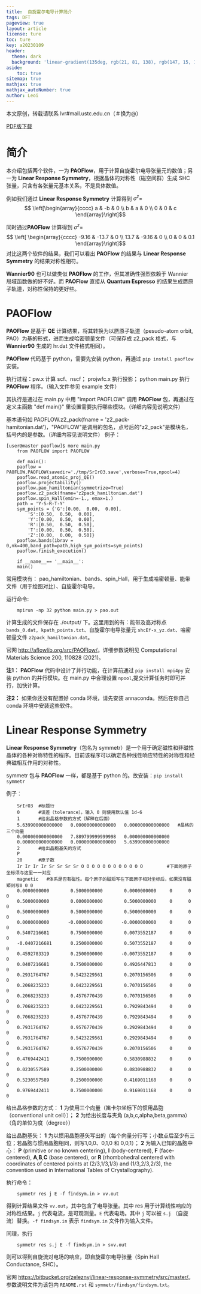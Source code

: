```yaml
---
title:  自旋霍尔电导计算简介
tags: DFT
pageview: true
layout: article
license: ture
toc: ture
key: a20230109
header:
  theme: dark
  background: 'linear-gradient(135deg, rgb(21, 81, 138), rgb(147, 15, 139))'
aside:
    toc: true
sitemap: true
mathjax: true
mathjax_autoNumber: true
author: Leoi
---
```

本文原创，转载请联系 lvr#mail.ustc.edu.cn（＃换为@）

[PDF版下载](https://leoijeon.github.io/assets/自旋霍尔电导计算简介.pdf)

# 简介

本介绍包括两个软件，一为 **PAOFlow**，用于计算自旋霍尔电导张量元的数值；另一为 **Linear Response Symmetry**，根据晶体的对称性（磁空间群）生成 SHC 张量，只含有各张量元基本关系，不是具体数值。

例如我们通过 **Linear Response Symmetry** 计算得到 $\sigma^z$=
$$
\left[\begin{array}{cccc}
     a & -b & 0 \\
     b &  a & 0  \\
     0 &  0 & c
\end{array}\right]$$

同时通过**PAOFlow** 计算得到 $\sigma^z$=
   $$ \left[ \begin{array}{cccc}
        -9.16 & -13.7 & 0 \\
        13.7 & -9.16 & 0  \\
        0 & 0 & 0.1
    \end{array}\right]$$ 对比这两个软件的结果，我们可以看出 **PAOFlow** 的结果与 **Linear Response Symmetry** 的结果对称性相符。

**Wannier90** 也可以做类似 **PAOFlow** 的工作，但其准确性强烈依赖于 Wannier 局域函数做的好不好。而 **PAOFlow** 直接从 **Quantum Espresso** 的结果生成赝原子轨道，对称性保持的更好些。

# **PAOFlow**

**PAOFlow** 是基于 **QE** 计算结果，将其转换为以赝原子轨道（pesudo-atom orbit, PAO）为基的形式，进而生成哈密顿量文件（可保存成 z2_pack 格式，与 **Wannier90** 生成的 hr.dat 文件格式相同）。

**PAOFlow** 代码基于 python，需要先安装 python，再通过
`pip install paoflow` 安装。

执行过程：pw.x 计算 scf、nscf； projwfc.x 执行投影； python main.py 执行 **PAOFlow** 程序。（输入文件参见 example 文件）

其执行是通过在 main.py 中用 "import PAOFLOW" 调用 **PAOFlow** 包，再通过在定义主函数 "def main()" 里设置需要执行哪些模块。（详细内容见说明文件）

基本语句如 PAOFLOW.z2_pack(fname = 'z2_pack-hamitonian.dat')，"PAOFLOW"是调用的包名，点号后的"z2_pack"是模块名，括号内的是参数。（详细内容见说明文件） 例子：

    [user@master paoflow]$ more main.py
        from PAOFLOW import PAOFLOW
        
        def main():
        paoflow = PAOFLOW.PAOFLOW(savedir='./tmp/SrIrO3.save',verbose=True,npool=4)
        paoflow.read_atomic_proj_QE()
        paoflow.projectability()
        paoflow.pao_hamiltonian(symmetrize=True)
        paoflow.z2_pack(fname='z2pack_hamiltonian.dat')
        paoflow.spin_Hall(emin=-1., emax=1.)
        path = 'Y-S-R-T-Y'
        sym_points = {'G':[0.00,  0.00,  0.00], 
            'S':[0.50,  0.50,  0.00], 
            'Y':[0.00,  0.50,  0.00],
            'R':[0.50,  0.50,  0.50], 
            'T':[0.00,  0.50,  0.50], 
            'Z':[0.00,  0.00,  0.50]}
        paoflow.bands(ibrav = 0,nk=400,band_path=path,high_sym_points=sym_points)
        paoflow.finish_execution()
        
        if __name__== '__main__':
        main()

常用模块有：
pao_hamiltonian、bands、spin_Hall，用于生成哈密顿量、能带文件（用于绘图对比）、自旋霍尔电导。

运行命令:

        mpirun -np 32 python main.py > pao.out

计算生成的文件保存在 ./output/ 下。这里用到的有：能带及高对称点 `bands_0.dat, kpath_points.txt`、自旋霍尔电导张量元 `shcEf-x_yz.dat`、哈密顿量文件 `z2pack_hamiltonian.dat`。

官网 <http://aflowlib.org/src/PAOFlow/>。详细参数说明见 Computational Materials Science 200, 110828 (2021)。

**注1：** **PAOFlow** 代码中设计了并行功能，在计算前通过 `pip install mpi4py` 安装 python 的并行模块。在 main.py 中合理设置 `npool`,提交计算任务时即可并行，加快计算。

**注2：** 如果你还没有配置好 conda 环境，请先安装 annaconda。然后在你自己 conda 环境中安装这些软件。

#  **Linear Response Symmetry**

**Linear Response Symmetry**（包名为 symmetr）是一个用于确定磁性和非磁性晶体的各种对称特性的程序。目前该程序可以确定各种线性响应特性的对称性和经典磁相互作用的对称性。

symmetr 包与 **PAOFlow** 一样，都是基于 python 的。故安装：`pip install symmetr`

例子：

        SrIrO3  #标题行
        0       #误差（tolerance）。输入 0 则使用默认值 1d-6
        1       #给出晶格参数的方式（解释在后面）
        5.639900000000000   0.000000000000000   0.000000000000000   #晶格的三个向量
        0.000000000000000   7.889799999999998   0.000000000000000
        0.000000000000000   0.000000000000000   5.639900000000000
        2       #给出晶胞基矢的方式
        P       
        20      #原子数
        Ir Ir Ir Ir Sr Sr Sr Sr O O O O O O O O O O O O         #下面的原子坐标须与这里一一对应
        magnetic   #体系是否有磁性。每个原子的磁矩写在下面原子相对坐标后，如果没有磁矩则写0 0 0
        0.0000000000        0.5000000000        0.0000000000     0      0     0
        0.5000000000        0.0000000000        0.5000000000     0      0     0
        0.5000000000        0.5000000000        0.5000000000     0      0     0
        0.0000000000       -0.0000000000       -0.0000000000     0      0     0
        0.5407216681        0.7500000000        0.0073552187     0      0     0
        -0.0407216681       0.2500000000        0.5073552187     0      0     0
        0.4592783319        0.2500000000       -0.0073552187     0      0     0
        0.0407216681        0.7500000000        0.4926447813     0      0     0
        0.2931764767        0.5423229561        0.2070156506     0      0     0
        0.2068235233        0.0423229561        0.7070156506     0      0     0
        0.2068235233        0.4576770439        0.7070156506     0      0     0
        0.7068235233        0.0423229561        0.7929843494     0      0     0
        0.7068235233        0.4576770439        0.7929843494     0      0     0
        0.7931764767        0.9576770439        0.2929843494     0      0     0
        0.7931764767        0.5423229561        0.2929843494     0      0     0
        0.2931764767        0.9576770439        0.2070156506     0      0     0
        0.4769442411        0.7500000000        0.5830988832     0      0     0
        0.0230557589        0.2500000000        0.0830988832     0      0     0
        0.5230557589        0.2500000000        0.4169011168     0      0     0
        0.9769442411        0.7500000000        0.9169011168     0      0     0

给出晶格参数的方式： **1** 为使用三个向量（笛卡尔坐标下的惯用晶胞（conventional unit cell））； **2** 为给出长度与夹角 (a,b,c,alpha,beta,gamma）（角的单位为度（degree））

给出晶胞基矢： **1** 为以惯用晶胞基矢写出的（每个向量分行写；小数点后至少有三位；若晶胞与惯用晶胞相同，则写1,0,0、0,1,0
和 0,0,1）； **2** 为输入已知的晶胞中心： **P** (primitive or no known
centering), **I** (body-centered), **F** (face-centered),
**A**,**B**,**C** (base centered), or **R** (rhombohedral centered with
coordinates of centered points at (2/3,1/3,1/3) and (1/3,2/3,2/3), the
convention used in International Tables of Crystallography).

执行命令：

        symmetr res j E -f findsym.in > vv.out

得到计算结果文件 `vv.out`，其中包含了电导张量。其中 res 用于计算线性响应的对称性结果。`j` 代表电流，是可观测量。`E` 代表电场。其中 `j` 可以被 `s.j` （自旋流）替换。`-f findsym.in` 表示 `findsym.in` 文件作为输入文件。

同理，执行

        symmetr res s.j E -f findsym.in > svv.out

则可以得到自旋流对电场的响应，即自旋霍尔电导张量（Spin Hall Conductance, SHC）。

官网 <https://bitbucket.org/zeleznyj/linear-response-symmetry/src/master/>。参数说明文件为该包内 `README.rst` 和 `symmetr/findsym/findsym.txt`。
